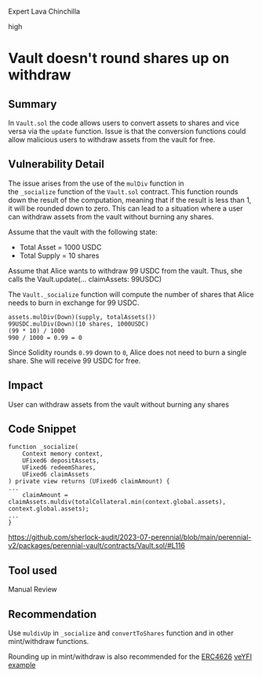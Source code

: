 Expert Lava Chinchilla

high

# Vault doesn't round shares up on withdraw
## Summary

In `Vault.sol` the code allows users to convert assets to shares and vice versa via the `update` function. Issue is that the conversion functions could allow malicious users to withdraw assets from the vault for free.

## Vulnerability Detail

The issue arises from the use of the `mulDiv` function in the `_socialize` function of the `Vault.sol` contract. This function rounds down the result of the computation, meaning that if the result is less than 1, it will be rounded down to zero. This can lead to a situation where a user can withdraw assets from the vault without burning any shares.

Assume that the vault with the following state:

- Total Asset = 1000 USDC
- Total Supply = 10 shares

Assume that Alice wants to withdraw 99 USDC from the vault. Thus, she calls the Vault.update(… claimAssets: 99USDC)

The `Vault._socialize` function will compute the number of shares that Alice needs to burn in exchange for 99 USDC.

```solidity
assets.mulDiv(Down)(supply, totalAssets())
99USDC.mulDiv(Down)(10 shares, 1000USDC)
(99 * 10) / 1000
990 / 1000 = 0.99 = 0

```

Since Solidity rounds `0.99` down to `0`, Alice does not need to burn a single share. She will receive 99 USDC for free. 

## Impact

User can withdraw assets from the vault without burning any shares

## Code Snippet

```solidity
function _socialize(
    Context memory context,
    UFixed6 depositAssets,
    UFixed6 redeemShares,
    UFixed6 claimAssets
) private view returns (UFixed6 claimAmount) {
...
    claimAmount = claimAssets.muldiv(totalCollateral.min(context.global.assets), context.global.assets);
...
}
```

https://github.com/sherlock-audit/2023-07-perennial/blob/main/perennial-v2/packages/perennial-vault/contracts/Vault.sol/#L116

## Tool used

Manual Review

## Recommendation

Use `muldivUp` in `_socialize` and `convertToShares` function and in other mint/withdraw functions.

Rounding up in mint/withdraw is also recommended for the [ERC4626](https://eips.ethereum.org/EIPS/eip-4626)
[veYFI example](https://github.com/yearn/veYFI/blob/master/contracts/interfaces/IERC4626.sol#L263)